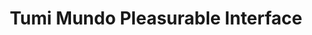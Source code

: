 ---
url: 'https://pleasurable-ui-p9p8.onrender.com/'
title: 'Tumi Mundo Pleasurable Interface'
pubDate: ""
description: "Voor dit project moest ik een interface ontwerpen en maken voor een opdrachtgever waar gebruikers blij van worden."
githubUrl: 'https://github.com/Annevd/pleasurable-ui'
image:
    url: '../images/'
    alt: ''
tags: ["HTML", "CSS", "Javascript", "Pleasurable", "NodeJS"]
---